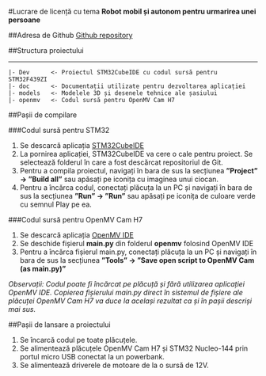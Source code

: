 #Lucrare de licență cu tema **Robot mobil și autonom pentru urmarirea unei persoane**

##Adresa de Github
[Github repository](https://github.com/Nlost/licenta.git)

##Structura proiectului

----
    |- Dev      <- Proiectul STM32CubeIDE cu codul sursă pentru STM32F439ZI
    |- doc      <- Documentații utilizate pentru dezvoltarea aplicației
    |- models   <- Modelele 3D și desenele tehnice ale șasiului
    |- openmv   <- Codul sursă pentru OpenMV Cam H7     

##Pașii de compilare

###Codul sursă pentru STM32

1. Se descarcă aplicația [STM32CubeIDE](https://www.st.com/en/development-tools/stm32cubeide.html)
2. La pornirea aplicației, STM32CubeIDE va cere o cale pentru proiect. Se selectează folderul în care a fost descărcat repositoriul de Git.
3. Pentru a compila proiectul, navigați în bara de sus la secțiunea **”Project” -> ”Build all”** sau apăsați pe iconița cu imaginea unui ciocan.
4. Pentru a încărca codul, conectați plăcuța la un PC și navigați în bara de sus la secțiunea **”Run” -> ”Run”** sau apăsați pe iconița de culoare verde cu semnul Play pe ea. 

###Codul sursă pentru OpenMV Cam H7

1. Se descarcă aplicația [OpenMV IDE](https://openmv.io/pages/download)
2. Se deschide fișierul **main.py** din folderul **openmv** folosind OpenMV IDE
3. Pentru a încărca fișierul main.py, conectați plăcuța la un PC și navigați în bara de sus la secțiunea **”Tools” -> ”Save open script to OpenMV Cam (as main.py)”**

*Observații: Codul poate fi încărcat pe plăcuță și fără utilizarea aplicației OpenMV IDE. Copierea fișierului main.py direct în sistemul de fișiere ale plăcuței OpenMV Cam H7 va duce la același rezultat ca și în pașii descriși mai sus.*

##Pașii de lansare a proiectului

1. Se încarcă codul pe toate plăcuțele.
2. Se alimentează plăcuțele OpenMV Cam H7 și STM32 Nucleo-144 prin portul micro USB conectat la un powerbank.
3. Se alimentează driverele de motoare de la o sursă de 12V.